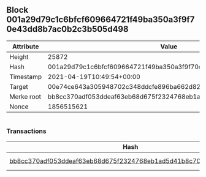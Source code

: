 ## Block 001a29d79c1c6bfcf609664721f49ba350a3f9f70e43dd8b7ac0b2c3b505d498

Attribute | Value
--- | ---
Height | 25872
Hash | 001a29d79c1c6bfcf609664721f49ba350a3f9f70e43dd8b7ac0b2c3b505d498
Timestamp | 2021-04-19T10:49:54+00:00
Target | 00e74ce643a305948702c348ddcfe896ba662d82c1a228faf4ad12250f07334e
Merke root | bb8cc370adf053ddeaf63eb68d675f2324768eb1ad5d41b8c7059b0430a71411
Nonce | 1856515621

```

```

### Transactions

Hash | Amount
--- | ---
[bb8cc370adf053ddeaf63eb68d675f2324768eb1ad5d41b8c7059b0430a71411](bb8cc370adf053ddeaf63eb68d675f2324768eb1ad5d41b8c7059b0430a71411.md) | 10.00000000 SKEPTI 
